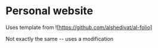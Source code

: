 # Personal website

Uses template from ![https://github.com/alshedivat/al-folio]

Not exactly the same -- uses a modification